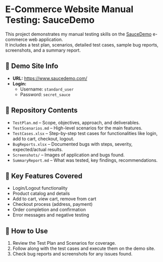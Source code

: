 # E-Commerce Website Manual Testing: SauceDemo

This project demonstrates my manual testing skills on the [SauceDemo](https://www.saucedemo.com/) e-commerce web application.  
It includes a test plan, scenarios, detailed test cases, sample bug reports, screenshots, and a summary report.

## 🔗 Demo Site Info

- **URL:** https://www.saucedemo.com/
- **Login:**  
  - Username: `standard_user`  
  - Password: `secret_sauce`

## 📁 Repository Contents

- `TestPlan.md` – Scope, objectives, approach, and deliverables.
- `TestScenarios.md` – High-level scenarios for the main features.
- `TestCases.xlsx` – Step-by-step test cases for functionalities like login, add to cart, checkout, logout.
- `BugReports.xlsx` – Documented bugs with steps, severity, expected/actual results.
- `Screenshots/` – Images of application and bugs found.
- `SummaryReport.md` – What was tested, key findings, recommendations.

## 🧪 Key Features Covered

- Login/Logout functionality
- Product catalog and details
- Add to cart, view cart, remove from cart
- Checkout process (address, payment)
- Order completion and confirmation
- Error messages and negative testing

## 🚦 How to Use

1. Review the Test Plan and Scenarios for coverage.
2. Follow along with the test cases and execute them on the demo site.
3. Check bug reports and screenshots for any issues found.

